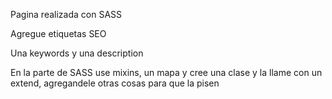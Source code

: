 Pagina realizada con SASS

Agregue etiquetas SEO 

Una keywords y una description

En la parte de SASS use mixins, un mapa y cree una clase y la llame con un extend, agregandele otras cosas para que la pisen
 

